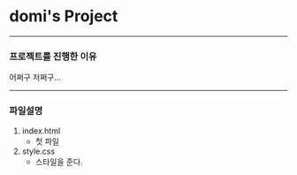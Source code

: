 # domi's Project

------------------

### 프로젝트를 진행한 이유
어쩌구 저쩌구...

------------------

### 파일설명
1. index.html
    - 첫 파일
2. style.css
    - 스타일을 준다.